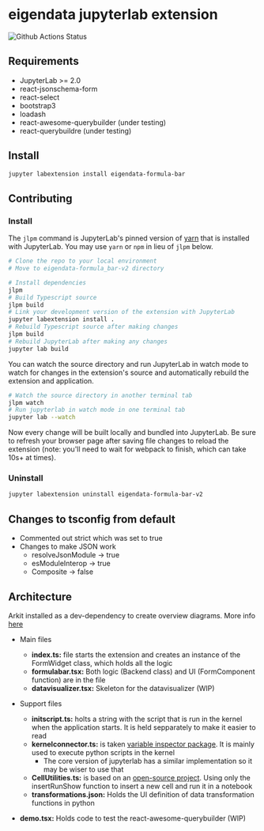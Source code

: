 # eigendata jupyterlab extension

![Github Actions Status](https://github.com/my_name/myextension/workflows/Build/badge.svg)

## Requirements

* JupyterLab >= 2.0
* react-jsonschema-form
* react-select
* bootstrap3
* loadash
* react-awesome-querybuilder (under testing)
* react-querybuildre (under testing)

## Install

```bash
jupyter labextension install eigendata-formula-bar
```

## Contributing

### Install

The `jlpm` command is JupyterLab's pinned version of
[yarn](https://yarnpkg.com/) that is installed with JupyterLab. You may use
`yarn` or `npm` in lieu of `jlpm` below.

```bash
# Clone the repo to your local environment
# Move to eigendata-formula_bar-v2 directory

# Install dependencies
jlpm
# Build Typescript source
jlpm build
# Link your development version of the extension with JupyterLab
jupyter labextension install .
# Rebuild Typescript source after making changes
jlpm build
# Rebuild JupyterLab after making any changes
jupyter lab build
```

You can watch the source directory and run JupyterLab in watch mode to watch for changes in the extension's source and automatically rebuild the extension and application.

```bash
# Watch the source directory in another terminal tab
jlpm watch
# Run jupyterlab in watch mode in one terminal tab
jupyter lab --watch
```

Now every change will be built locally and bundled into JupyterLab. Be sure to refresh your browser page after saving file changes to reload the extension (note: you'll need to wait for webpack to finish, which can take 10s+ at times).

### Uninstall

```bash
jupyter labextension uninstall eigendata-formula-bar-v2
```

## Changes to tsconfig from default

* Commented out strict which was set to true
* Changes to make JSON work
  * resolveJsonModule -> true
  * esModuleInterop -> true
  * Composite -> false

## Architecture

Arkit installed as a dev-dependency to create overview diagrams. More info [here](https://github.com/dyatko/arkit)

- Main files

  - **index.ts:** file starts the extension and creates an instance of the FormWidget class, which holds all the logic
  - **formulabar.tsx:** Both logic (Backend class) and UI (FormComponent function) are in the file
  - **datavisualizer.tsx:** Skeleton for the datavisualizer (WIP)

- Support files

  - **initscript.ts:** holts a string with the script that is run in the kernel when the application starts. It is held sepparately to make it easier to read
  - **kernelconnector.ts:** is taken [variable inspector package](https://github.com/lckr/jupyterlab-variableInspector). It is mainly used to execute python scripts in the kernel
    - The core version of jupyterlab has a similar implementation so it may be wiser to use that 
  - **CellUtilities.ts:** is based on an [open-source project](https://github.com/CDAT/jupyter-vcdat/blob/master/src/CellUtilities.ts). Using only the insertRunShow function to insert a new cell and run it in a notebook
  - **transformations.json:** Holds the UI definition of data transformation functions in python
- **demo.tsx:** Holds code to test the react-awesome-querybuilder (WIP)
  
  